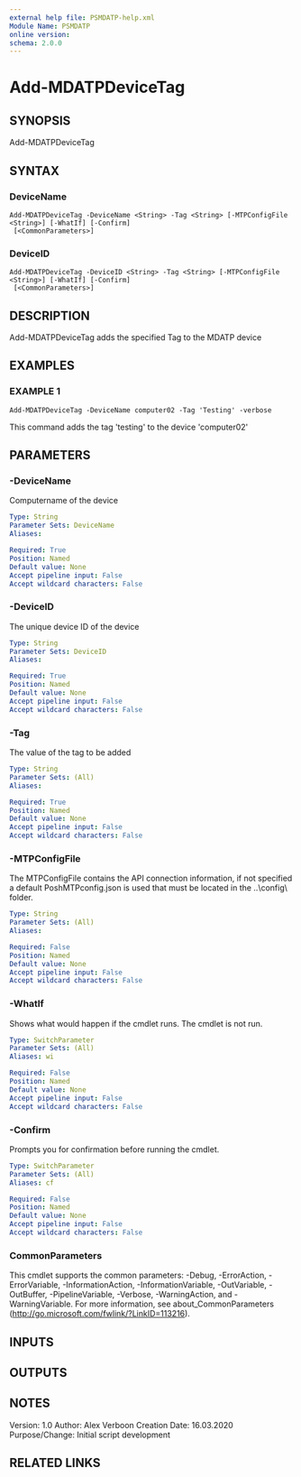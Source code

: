 ```yaml
---
external help file: PSMDATP-help.xml
Module Name: PSMDATP
online version:
schema: 2.0.0
---
```


# Add-MDATPDeviceTag

## SYNOPSIS
Add-MDATPDeviceTag

## SYNTAX

### DeviceName
```
Add-MDATPDeviceTag -DeviceName <String> -Tag <String> [-MTPConfigFile <String>] [-WhatIf] [-Confirm]
 [<CommonParameters>]
```

### DeviceID
```
Add-MDATPDeviceTag -DeviceID <String> -Tag <String> [-MTPConfigFile <String>] [-WhatIf] [-Confirm]
 [<CommonParameters>]
```

## DESCRIPTION
Add-MDATPDeviceTag adds the specified Tag to the MDATP device

## EXAMPLES

### EXAMPLE 1
```
Add-MDATPDeviceTag -DeviceName computer02 -Tag 'Testing' -verbose
```

This command adds the tag 'testing' to the device 'computer02'

## PARAMETERS

### -DeviceName
Computername of the device

```yaml
Type: String
Parameter Sets: DeviceName
Aliases:

Required: True
Position: Named
Default value: None
Accept pipeline input: False
Accept wildcard characters: False
```

### -DeviceID
The unique device ID of the device

```yaml
Type: String
Parameter Sets: DeviceID
Aliases:

Required: True
Position: Named
Default value: None
Accept pipeline input: False
Accept wildcard characters: False
```

### -Tag
The value of the tag to be added

```yaml
Type: String
Parameter Sets: (All)
Aliases:

Required: True
Position: Named
Default value: None
Accept pipeline input: False
Accept wildcard characters: False
```

### -MTPConfigFile
The MTPConfigFile contains the API connection information, if not specified a default PoshMTPconfig.json  is used that must be located in the ..\config\ folder.

```yaml
Type: String
Parameter Sets: (All)
Aliases:

Required: False
Position: Named
Default value: None
Accept pipeline input: False
Accept wildcard characters: False
```

### -WhatIf
Shows what would happen if the cmdlet runs.
The cmdlet is not run.

```yaml
Type: SwitchParameter
Parameter Sets: (All)
Aliases: wi

Required: False
Position: Named
Default value: None
Accept pipeline input: False
Accept wildcard characters: False
```

### -Confirm
Prompts you for confirmation before running the cmdlet.

```yaml
Type: SwitchParameter
Parameter Sets: (All)
Aliases: cf

Required: False
Position: Named
Default value: None
Accept pipeline input: False
Accept wildcard characters: False
```

### CommonParameters
This cmdlet supports the common parameters: -Debug, -ErrorAction, -ErrorVariable, -InformationAction, -InformationVariable, -OutVariable, -OutBuffer, -PipelineVariable, -Verbose, -WarningAction, and -WarningVariable.
For more information, see about_CommonParameters (http://go.microsoft.com/fwlink/?LinkID=113216).

## INPUTS

## OUTPUTS

## NOTES
Version:        1.0
Author:         Alex Verboon
Creation Date:  16.03.2020
Purpose/Change: Initial script development

## RELATED LINKS
